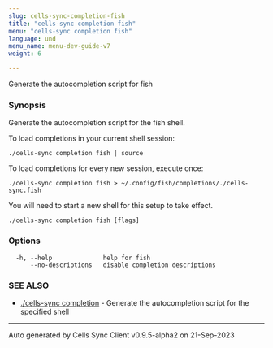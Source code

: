 ```yaml
---
slug: cells-sync-completion-fish
title: "cells-sync completion fish"
menu: "cells-sync completion fish"
language: und
menu_name: menu-dev-guide-v7
weight: 6

---
```

Generate the autocompletion script for fish

### Synopsis

Generate the autocompletion script for the fish shell.

To load completions in your current shell session:

	./cells-sync completion fish | source

To load completions for every new session, execute once:

	./cells-sync completion fish > ~/.config/fish/completions/./cells-sync.fish

You will need to start a new shell for this setup to take effect.


```
./cells-sync completion fish [flags]
```

### Options

```
  -h, --help              help for fish
      --no-descriptions   disable completion descriptions
```

### SEE ALSO

* [./cells-sync completion](../cells-sync-completion)	 - Generate the autocompletion script for the specified shell


---
Auto generated by Cells Sync Client v0.9.5-alpha2 on 21-Sep-2023
